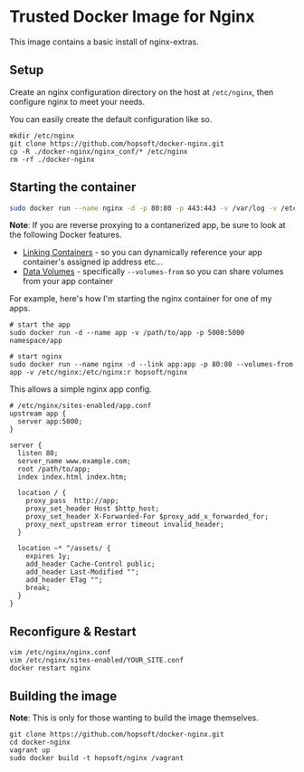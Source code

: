 # Trusted Docker Image for Nginx

This image contains a basic install of nginx-extras.

## Setup

Create an nginx configuration directory on the host at `/etc/nginx`,
then configure nginx to meet your needs.

You can easily create the default configuration like so.

```
mkdir /etc/nginx
git clone https://github.com/hopsoft/docker-nginx.git
cp -R ./docker-nginx/nginx_conf/* /etc/nginx
rm -rf ./docker-nginx
```

## Starting the container

```sh
sudo docker run --name nginx -d -p 80:80 -p 443:443 -v /var/log -v /etc/nginx:/etc/nginx:r hopsoft/nginx
```

__Note__: If you are reverse proxying to a contanerized app,
be sure to look at the following Docker features.

- [Linking Containers](https://docs.docker.com/userguide/dockerlinks/) - so you can dynamically reference your app container's assigned ip address etc...
- [Data Volumes](https://docs.docker.com/userguide/dockervolumes/) - specifically `--volumes-from` so you can share volumes from your app container

For example, here's how I'm starting the nginx container for one of my apps.

```
# start the app
sudo docker run -d --name app -v /path/to/app -p 5000:5000 namespace/app

# start nginx
sudo docker run --name nginx -d --link app:app -p 80:80 --volumes-from app -v /etc/nginx:/etc/nginx:r hopsoft/nginx
```

This allows a simple nginx app config.

```
# /etc/nginx/sites-enabled/app.conf
upstream app {
  server app:5000;
}

server {
  listen 80;
  server_name www.example.com;
  root /path/to/app;
  index index.html index.htm;

  location / {
    proxy_pass  http://app;
    proxy_set_header Host $http_host;
    proxy_set_header X-Forwarded-For $proxy_add_x_forwarded_for;
    proxy_next_upstream error timeout invalid_header;
  }

  location ~* ^/assets/ {
    expires 1y;
    add_header Cache-Control public;
    add_header Last-Modified "";
    add_header ETag "";
    break;
  }
}
```

## Reconfigure & Restart

```
vim /etc/nginx/nginx.conf
vim /etc/nginx/sites-enabled/YOUR_SITE.conf
docker restart nginx
```

## Building the image

__Note__: This is only for those wanting to build the image themselves.

```
git clone https://github.com/hopsoft/docker-nginx.git
cd docker-nginx
vagrant up
sudo docker build -t hopsoft/nginx /vagrant
```

